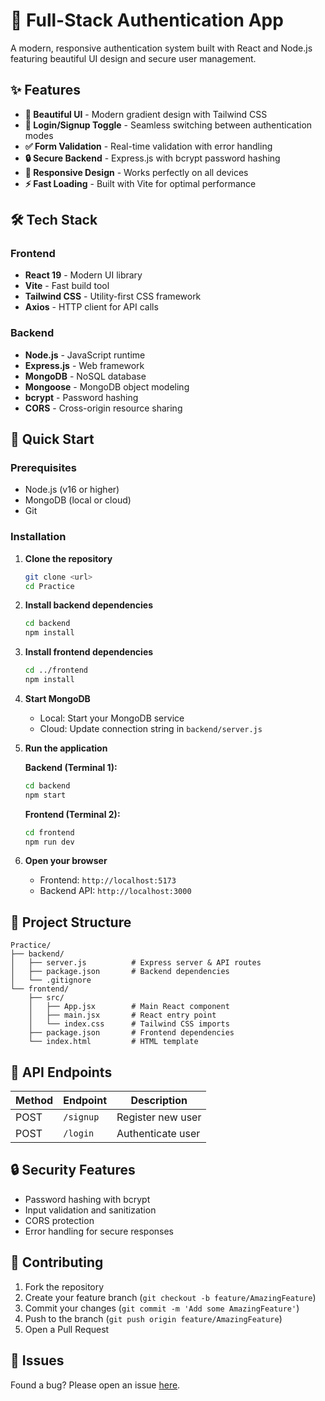 # 🔐 Full-Stack Authentication App

A modern, responsive authentication system built with React and Node.js featuring beautiful UI design and secure user management.

## ✨ Features

- **🎨 Beautiful UI** - Modern gradient design with Tailwind CSS
- **🔄 Login/Signup Toggle** - Seamless switching between authentication modes
- **✅ Form Validation** - Real-time validation with error handling
- **🔒 Secure Backend** - Express.js with bcrypt password hashing
- **📱 Responsive Design** - Works perfectly on all devices
- **⚡ Fast Loading** - Built with Vite for optimal performance

## 🛠️ Tech Stack

### Frontend
- **React 19** - Modern UI library
- **Vite** - Fast build tool
- **Tailwind CSS** - Utility-first CSS framework
- **Axios** - HTTP client for API calls

### Backend
- **Node.js** - JavaScript runtime
- **Express.js** - Web framework
- **MongoDB** - NoSQL database
- **Mongoose** - MongoDB object modeling
- **bcrypt** - Password hashing
- **CORS** - Cross-origin resource sharing

## 🚀 Quick Start

### Prerequisites
- Node.js (v16 or higher)
- MongoDB (local or cloud)
- Git

### Installation

1. **Clone the repository**
   ```bash
   git clone <url>
   cd Practice
   ```

2. **Install backend dependencies**
   ```bash
   cd backend
   npm install
   ```

3. **Install frontend dependencies**
   ```bash
   cd ../frontend
   npm install
   ```

4. **Start MongoDB**
   - Local: Start your MongoDB service
   - Cloud: Update connection string in `backend/server.js`

5. **Run the application**
   
   **Backend (Terminal 1):**
   ```bash
   cd backend
   npm start
   ```
   
   **Frontend (Terminal 2):**
   ```bash
   cd frontend
   npm run dev
   ```

6. **Open your browser**
   - Frontend: `http://localhost:5173`
   - Backend API: `http://localhost:3000`

## 📁 Project Structure

```
Practice/
├── backend/
│   ├── server.js          # Express server & API routes
│   ├── package.json       # Backend dependencies
│   └── .gitignore
└── frontend/
    ├── src/
    │   ├── App.jsx        # Main React component
    │   ├── main.jsx       # React entry point
    │   └── index.css      # Tailwind CSS imports
    ├── package.json       # Frontend dependencies
    └── index.html         # HTML template
```

## 🔧 API Endpoints

| Method | Endpoint | Description |
|--------|----------|-------------|
| POST | `/signup` | Register new user |
| POST | `/login` | Authenticate user |



## 🔒 Security Features

- Password hashing with bcrypt
- Input validation and sanitization
- CORS protection
- Error handling for secure responses

## 🤝 Contributing

1. Fork the repository
2. Create your feature branch (`git checkout -b feature/AmazingFeature`)
3. Commit your changes (`git commit -m 'Add some AmazingFeature'`)
4. Push to the branch (`git push origin feature/AmazingFeature`)
5. Open a Pull Request



## 🐛 Issues

Found a bug? Please open an issue [here](../../issues).


